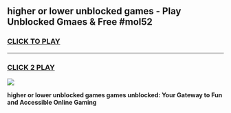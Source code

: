 
## higher or lower unblocked games - Play Unblocked Gmaes & Free #mol52
<h3>
<a href="https://premium.freeplayer.one?title=higher_or_lower_unblocked_games&ref=01M">CLICK TO PLAY</a></h3>
<hr>

<h3>
<a href="https://premium.freeplayer.one?title=higher_or_lower_unblocked_games&ref=01M">CLICK 2 PLAY</a>
  
</h3>

<a href="https://premium.freeplayer.one?title=higher_or_lower_unblocked_games&ref=01M"><img src="https://clearcache.store/games.png"></a>


**higher or lower unblocked games games unblocked: Your Gateway to Fun and Accessible Online Gaming**
